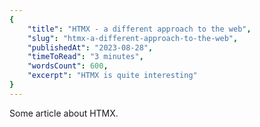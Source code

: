 ```yaml
---
{
    "title": "HTMX - a different approach to the web",
    "slug": "htmx-a-different-approach-to-the-web",
    "publishedAt": "2023-08-28",
    "timeToRead": "3 minutes",
    "wordsCount": 600,
    "excerpt": "HTMX is quite interesting"
}
---
```

Some article about HTMX.
